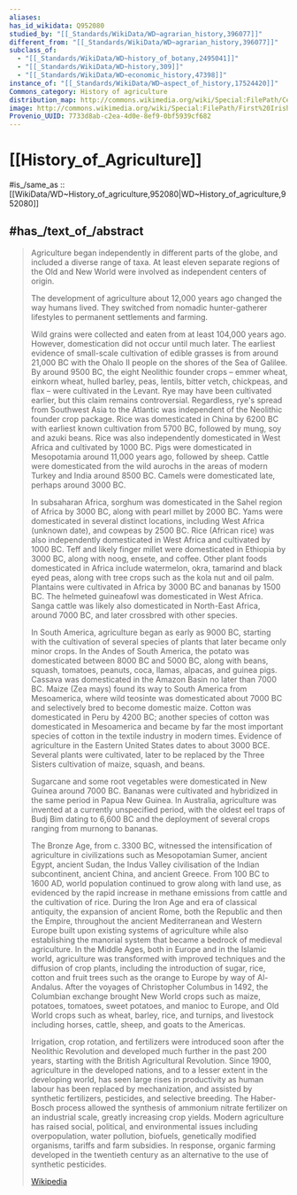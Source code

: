 ```yaml
---
aliases:
has_id_wikidata: Q952080
studied_by: "[[_Standards/WikiData/WD~agrarian_history,396077]]"
different_from: "[[_Standards/WikiData/WD~agrarian_history,396077]]"
subclass_of:
  - "[[_Standards/WikiData/WD~history_of_botany,2495041]]"
  - "[[_Standards/WikiData/WD~history,309]]"
  - "[[_Standards/WikiData/WD~economic_history,47398]]"
instance_of: "[[_Standards/WikiData/WD~aspect_of_history,17524420]]"
Commons_category: History of agriculture
distribution_map: http://commons.wikimedia.org/wiki/Special:FilePath/Centres%20of%20origin%20and%20spread%20of%20agriculture%20v2.svg
image: http://commons.wikimedia.org/wiki/Special:FilePath/First%20Irish%20farmers%20hut%2C%20Irish%20National%20Heritage%20Park%20-%20geograph.org.uk%20-%201252729.jpg
Provenio_UUID: 7733d8ab-c2ea-4d0e-8ef9-0bf5939cf682
---
```


# [[History_of_Agriculture]] 

#is_/same_as :: [[WikiData/WD~History_of_agriculture,952080|WD~History_of_agriculture,952080]] 

## #has_/text_of_/abstract 

> Agriculture began independently in different parts of the globe, 
> and included a diverse range of taxa. 
> At least eleven separate regions of the Old and New World were involved as independent centers of origin.
>
> The development of agriculture about 12,000 years ago changed the way humans lived. They switched from nomadic hunter-gatherer lifestyles to permanent settlements and farming.
>
> Wild grains were collected and eaten from at least 104,000 years ago. However, domestication did not occur until much later. The earliest evidence of small-scale cultivation of edible grasses is from around 21,000 BC with the Ohalo II people on the shores of the Sea of Galilee. By around 9500 BC, the eight Neolithic founder crops – emmer wheat, einkorn wheat, hulled barley, peas, lentils, bitter vetch, chickpeas, and flax – were cultivated in the Levant. Rye may have been cultivated earlier, but this claim remains controversial. Regardless, rye's spread from Southwest Asia to the Atlantic was independent of the Neolithic founder crop package. Rice was domesticated in China by 6200 BC with earliest known cultivation from 5700 BC, followed by mung, soy and azuki beans. Rice was also independently domesticated in West Africa and cultivated by 1000 BC. Pigs were domesticated in Mesopotamia around 11,000 years ago, followed by sheep. Cattle were domesticated from the wild aurochs in the areas of modern Turkey and India around 8500 BC. Camels were domesticated late, perhaps around 3000 BC.
>
> In subsaharan Africa, sorghum was domesticated in the Sahel region of Africa by 3000 BC, along with pearl millet by 2000 BC. Yams were domesticated in several distinct locations, including West Africa (unknown date), and cowpeas by 2500 BC. Rice (African rice) was also independently domesticated in West Africa and cultivated by 1000 BC. Teff and likely finger millet were domesticated in Ethiopia by 3000 BC, along with noog, ensete, and coffee. Other plant foods domesticated in Africa include watermelon, okra, tamarind and black eyed peas, along with tree crops such as the kola nut and oil palm. Plantains were cultivated in Africa by 3000 BC and bananas by 1500 BC. The helmeted guineafowl was domesticated in West Africa. Sanga cattle was likely also domesticated in North-East Africa, around 7000 BC, and later crossbred with other species.
>
> In South America, agriculture began as early as 9000 BC, starting with the cultivation of several species of plants that later became only minor crops. In the Andes of South America, the potato was domesticated between 8000 BC and 5000 BC, along with beans, squash, tomatoes, peanuts, coca, llamas, alpacas, and guinea pigs. Cassava was domesticated in the Amazon Basin no later than 7000 BC. Maize (Zea mays) found its way to South America from Mesoamerica, where wild teosinte was domesticated about 7000 BC and selectively bred to become domestic maize. Cotton was domesticated in Peru by 4200 BC; another species of cotton was domesticated in Mesoamerica and became by far the most important species of cotton in the textile industry in modern times. Evidence of agriculture in the Eastern United States dates to about 3000 BCE. Several plants were cultivated, later to be replaced by the Three Sisters cultivation of maize, squash, and beans.
>
> Sugarcane and some root vegetables were domesticated in New Guinea around 7000 BC. Bananas were cultivated and hybridized in the same period in Papua New Guinea. In Australia, agriculture was invented at a currently unspecified period, with the oldest eel traps of Budj Bim dating to 6,600 BC and the deployment of several crops ranging from murnong to bananas.
>
> The Bronze Age, from c. 3300 BC, witnessed the intensification of agriculture in civilizations such as Mesopotamian Sumer, ancient Egypt, ancient Sudan, the Indus Valley civilisation of the Indian subcontinent, ancient China, and ancient Greece. From 100 BC to 1600 AD, world population continued to grow along with land use, as evidenced by the rapid increase in methane emissions from cattle and the cultivation of rice. During the Iron Age and era of classical antiquity, the expansion of ancient Rome, both the Republic and then the Empire, throughout the ancient Mediterranean and Western Europe built upon existing systems of agriculture while also establishing the manorial system that became a bedrock of medieval agriculture. In the Middle Ages, both in Europe and in the Islamic world, agriculture was transformed with improved techniques and the diffusion of crop plants, including the introduction of sugar, rice, cotton and fruit trees such as the orange to Europe by way of Al-Andalus. After the voyages of Christopher Columbus in 1492, the Columbian exchange brought New World crops such as maize, potatoes, tomatoes, sweet potatoes, and manioc to Europe, and Old World crops such as wheat, barley, rice, and turnips, and livestock including horses, cattle, sheep, and goats to the Americas.
>
> Irrigation, crop rotation, and fertilizers were introduced soon after the Neolithic Revolution and developed much further in the past 200 years, starting with the British Agricultural Revolution. Since 1900, agriculture in the developed nations, and to a lesser extent in the developing world, has seen large rises in productivity as human labour has been replaced by mechanization, and assisted by synthetic fertilizers, pesticides, and selective breeding. The Haber-Bosch process allowed the synthesis of ammonium nitrate fertilizer on an industrial scale, greatly increasing crop yields. Modern agriculture has raised social, political, and environmental issues including overpopulation, water pollution, biofuels, genetically modified organisms, tariffs and farm subsidies. In response, organic farming developed in the twentieth century as an alternative to the use of synthetic pesticides.
>
> [Wikipedia](https://en.wikipedia.org/wiki/History%20of%20agriculture) 

